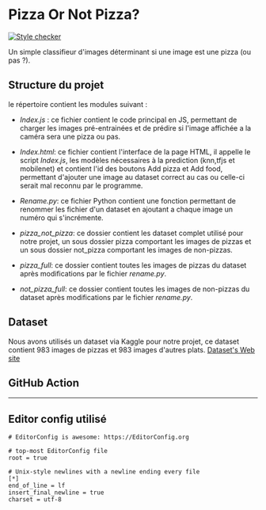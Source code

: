 Pizza Or Not Pizza?  
===================
[![Style checker](https://github.com/Hugosh71/Pizza-or-not-Pizza-/actions/workflows/editorconfig-checker.yml/badge.svg)](https://github.com/Hugosh71/Pizza-or-not-Pizza-/actions/workflows/editorconfig-checker.yml)

Un simple classifieur d'images déterminant si une image est une pizza (ou pas ?).

Structure du projet
---------
le répertoire contient les modules suivant :

- *Index.js* : ce fichier contient le code principal en JS, permettant de charger les images pré-entrainées et de prédire si l'image affichée a la caméra sera une pizza ou pas.

- *Index.html*: ce fichier contient l'interface de la page HTML, il appelle le script *Index.js*, les modèles nécessaires à la prediction (knn,tfjs et mobilenet) et contient l'id des boutons Add pizza et Add food, permettant d'ajouter une image au dataset correct au cas ou celle-ci serait mal reconnu par le programme.

- *Rename.py*: ce fichier Python contient une fonction permettant de renommer les fichier d'un dataset en ajoutant a chaque image un numéro qui s'incrémente.

- *pizza_not_pizza*: ce dossier contient les dataset complet utilisé pour notre projet, un sous dossier pizza comportant les images de pizzas et un sous dossier not_pizza comportant les images de non-pizzas.

- *pizza_full*: ce dossier contient toutes les images de pizzas du dataset après modifications par le fichier *rename.py*.

- *not_pizza_full*: ce dossier contient toutes les images de non-pizzas du dataset après modifications par le fichier *rename.py*.

Dataset  
--------
Nous avons utilisés un dataset via Kaggle pour notre projet, ce dataset contient 983 images de pizzas et 983 images d'autres plats.
[Dataset's Web site](https://www.kaggle.com/datasets/carlosrunner/pizza-not-pizza)  


## GitHub Action 
--------
## Editor config utilisé
```
# EditorConfig is awesome: https://EditorConfig.org

# top-most EditorConfig file
root = true

# Unix-style newlines with a newline ending every file
[*]
end_of_line = lf
insert_final_newline = true
charset = utf-8
```

